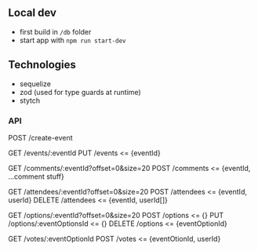 ## Local dev

- first build in `/db` folder
- start app with `npm run start-dev`

## Technologies

- sequelize
- zod (used for type guards at runtime)
- stytch

### API

POST /create-event

GET /events/:eventId
PUT /events <= {eventId}

GET /comments/:eventId?offset=0&size=20
POST /comments <= {eventId, ...comment stuff}

GET /attendees/:eventId?offset=0&size=20
POST /attendees <= {eventId, userId}
DELETE /attendees <= {eventId, userId[]}

GET /options/:eventId?offset=0&size=20
POST /options <= {}
PUT /options/:eventOptionsId <= {}
DELETE /options <= {eventOptionId}

GET /votes/:eventOptionId
POST /votes <= {eventOtionId, userId}
